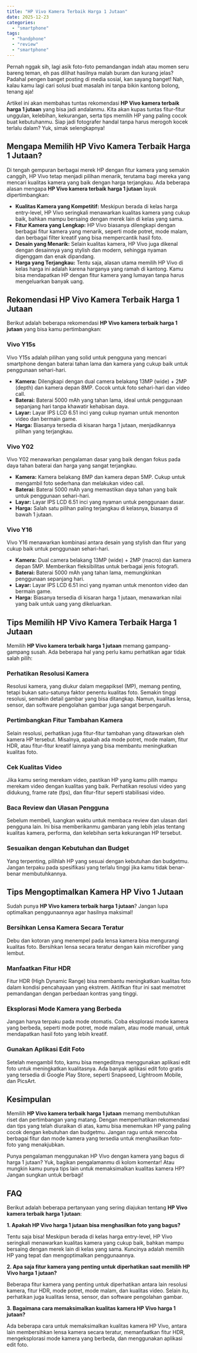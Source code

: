 ```yaml
---
title: "HP Vivo Kamera Terbaik Harga 1 Jutaan"
date: 2025-12-23
categories: 
  - "smartphone"
tags: 
  - "handphone"
  - "review"
  - "smartphone"
---
```


Pernah nggak sih, lagi asik foto-foto pemandangan indah atau momen seru bareng teman, eh pas dilihat hasilnya malah buram dan kurang jelas? Padahal pengen banget posting di media sosial, kan sayang banget! Nah, kalau kamu lagi cari solusi buat masalah ini tanpa bikin kantong bolong, tenang aja!

Artikel ini akan membahas tuntas rekomendasi **HP Vivo kamera terbaik harga 1 jutaan** yang bisa jadi andalanmu. Kita akan kupas tuntas fitur-fitur unggulan, kelebihan, kekurangan, serta tips memilih HP yang paling cocok buat kebutuhanmu. Siap jadi fotografer handal tanpa harus merogoh kocek terlalu dalam? Yuk, simak selengkapnya!

## Mengapa Memilih HP Vivo Kamera Terbaik Harga 1 Jutaan?

Di tengah gempuran berbagai merek HP dengan fitur kamera yang semakin canggih, HP Vivo tetap menjadi pilihan menarik, terutama bagi mereka yang mencari kualitas kamera yang baik dengan harga terjangkau. Ada beberapa alasan mengapa **HP Vivo kamera terbaik harga 1 jutaan** layak dipertimbangkan:

- **Kualitas Kamera yang Kompetitif:** Meskipun berada di kelas harga entry-level, HP Vivo seringkali menawarkan kualitas kamera yang cukup baik, bahkan mampu bersaing dengan merek lain di kelas yang sama.
- **Fitur Kamera yang Lengkap:** HP Vivo biasanya dilengkapi dengan berbagai fitur kamera yang menarik, seperti mode potret, mode malam, dan berbagai filter kreatif yang bisa mempercantik hasil foto.
- **Desain yang Menarik:** Selain kualitas kamera, HP Vivo juga dikenal dengan desainnya yang stylish dan modern, sehingga nyaman digenggam dan enak dipandang.
- **Harga yang Terjangkau:** Tentu saja, alasan utama memilih HP Vivo di kelas harga ini adalah karena harganya yang ramah di kantong. Kamu bisa mendapatkan HP dengan fitur kamera yang lumayan tanpa harus mengeluarkan banyak uang.

## Rekomendasi HP Vivo Kamera Terbaik Harga 1 Jutaan

Berikut adalah beberapa rekomendasi **HP Vivo kamera terbaik harga 1 jutaan** yang bisa kamu pertimbangkan:

### Vivo Y15s

Vivo Y15s adalah pilihan yang solid untuk pengguna yang mencari smartphone dengan baterai tahan lama dan kamera yang cukup baik untuk penggunaan sehari-hari.

- **Kamera:** Dilengkapi dengan dual camera belakang 13MP (wide) + 2MP (depth) dan kamera depan 8MP. Cocok untuk foto sehari-hari dan video call.
- **Baterai:** Baterai 5000 mAh yang tahan lama, ideal untuk penggunaan sepanjang hari tanpa khawatir kehabisan daya.
- **Layar:** Layar IPS LCD 6.51 inci yang cukup nyaman untuk menonton video dan bermain game.
- **Harga:** Biasanya tersedia di kisaran harga 1 jutaan, menjadikannya pilihan yang terjangkau.

### Vivo Y02

Vivo Y02 menawarkan pengalaman dasar yang baik dengan fokus pada daya tahan baterai dan harga yang sangat terjangkau.

- **Kamera:** Kamera belakang 8MP dan kamera depan 5MP. Cukup untuk mengambil foto sederhana dan melakukan video call.
- **Baterai:** Baterai 5000 mAh yang memastikan daya tahan yang baik untuk penggunaan sehari-hari.
- **Layar:** Layar IPS LCD 6.51 inci yang nyaman untuk penggunaan dasar.
- **Harga:** Salah satu pilihan paling terjangkau di kelasnya, biasanya di bawah 1 jutaan.

### Vivo Y16

Vivo Y16 menawarkan kombinasi antara desain yang stylish dan fitur yang cukup baik untuk penggunaan sehari-hari.

- **Kamera:** Dual camera belakang 13MP (wide) + 2MP (macro) dan kamera depan 5MP. Memberikan fleksibilitas untuk berbagai jenis fotografi.
- **Baterai:** Baterai 5000 mAh yang tahan lama, memungkinkan penggunaan sepanjang hari.
- **Layar:** Layar IPS LCD 6.51 inci yang nyaman untuk menonton video dan bermain game.
- **Harga:** Biasanya tersedia di kisaran harga 1 jutaan, menawarkan nilai yang baik untuk uang yang dikeluarkan.

## Tips Memilih HP Vivo Kamera Terbaik Harga 1 Jutaan

Memilih **HP Vivo kamera terbaik harga 1 jutaan** memang gampang-gampang susah. Ada beberapa hal yang perlu kamu perhatikan agar tidak salah pilih:

### Perhatikan Resolusi Kamera

Resolusi kamera, yang diukur dalam megapiksel (MP), memang penting, tetapi bukan satu-satunya faktor penentu kualitas foto. Semakin tinggi resolusi, semakin detail gambar yang bisa ditangkap. Namun, kualitas lensa, sensor, dan software pengolahan gambar juga sangat berpengaruh.

### Pertimbangkan Fitur Tambahan Kamera

Selain resolusi, perhatikan juga fitur-fitur tambahan yang ditawarkan oleh kamera HP tersebut. Misalnya, apakah ada mode potret, mode malam, fitur HDR, atau fitur-fitur kreatif lainnya yang bisa membantu meningkatkan kualitas foto.

### Cek Kualitas Video

Jika kamu sering merekam video, pastikan HP yang kamu pilih mampu merekam video dengan kualitas yang baik. Perhatikan resolusi video yang didukung, frame rate (fps), dan fitur-fitur seperti stabilisasi video.

### Baca Review dan Ulasan Pengguna

Sebelum membeli, luangkan waktu untuk membaca review dan ulasan dari pengguna lain. Ini bisa memberikanmu gambaran yang lebih jelas tentang kualitas kamera, performa, dan kelebihan serta kekurangan HP tersebut.

### Sesuaikan dengan Kebutuhan dan Budget

Yang terpenting, pilihlah HP yang sesuai dengan kebutuhan dan budgetmu. Jangan terpaku pada spesifikasi yang terlalu tinggi jika kamu tidak benar-benar membutuhkannya.

## Tips Mengoptimalkan Kamera HP Vivo 1 Jutaan

Sudah punya **HP Vivo kamera terbaik harga 1 jutaan**? Jangan lupa optimalkan penggunaannya agar hasilnya maksimal!

### Bersihkan Lensa Kamera Secara Teratur

Debu dan kotoran yang menempel pada lensa kamera bisa mengurangi kualitas foto. Bersihkan lensa secara teratur dengan kain microfiber yang lembut.

### Manfaatkan Fitur HDR

Fitur HDR (High Dynamic Range) bisa membantu meningkatkan kualitas foto dalam kondisi pencahayaan yang ekstrem. Aktifkan fitur ini saat memotret pemandangan dengan perbedaan kontras yang tinggi.

### Eksplorasi Mode Kamera yang Berbeda

Jangan hanya terpaku pada mode otomatis. Coba eksplorasi mode kamera yang berbeda, seperti mode potret, mode malam, atau mode manual, untuk mendapatkan hasil foto yang lebih kreatif.

### Gunakan Aplikasi Edit Foto

Setelah mengambil foto, kamu bisa mengeditnya menggunakan aplikasi edit foto untuk meningkatkan kualitasnya. Ada banyak aplikasi edit foto gratis yang tersedia di Google Play Store, seperti Snapseed, Lightroom Mobile, dan PicsArt.

## Kesimpulan

Memilih **HP Vivo kamera terbaik harga 1 jutaan** memang membutuhkan riset dan pertimbangan yang matang. Dengan memperhatikan rekomendasi dan tips yang telah diuraikan di atas, kamu bisa menemukan HP yang paling cocok dengan kebutuhan dan budgetmu. Jangan ragu untuk mencoba berbagai fitur dan mode kamera yang tersedia untuk menghasilkan foto-foto yang menakjubkan.

Punya pengalaman menggunakan HP Vivo dengan kamera yang bagus di harga 1 jutaan? Yuk, bagikan pengalamanmu di kolom komentar! Atau mungkin kamu punya tips lain untuk memaksimalkan kualitas kamera HP? Jangan sungkan untuk berbagi!

## FAQ

Berikut adalah beberapa pertanyaan yang sering diajukan tentang **HP Vivo kamera terbaik harga 1 jutaan**:

**1\. Apakah HP Vivo harga 1 jutaan bisa menghasilkan foto yang bagus?**

Tentu saja bisa! Meskipun berada di kelas harga entry-level, HP Vivo seringkali menawarkan kualitas kamera yang cukup baik, bahkan mampu bersaing dengan merek lain di kelas yang sama. Kuncinya adalah memilih HP yang tepat dan mengoptimalkan penggunaannya.

**2\. Apa saja fitur kamera yang penting untuk diperhatikan saat memilih HP Vivo harga 1 jutaan?**

Beberapa fitur kamera yang penting untuk diperhatikan antara lain resolusi kamera, fitur HDR, mode potret, mode malam, dan kualitas video. Selain itu, perhatikan juga kualitas lensa, sensor, dan software pengolahan gambar.

**3\. Bagaimana cara memaksimalkan kualitas kamera HP Vivo harga 1 jutaan?**

Ada beberapa cara untuk memaksimalkan kualitas kamera HP Vivo, antara lain membersihkan lensa kamera secara teratur, memanfaatkan fitur HDR, mengeksplorasi mode kamera yang berbeda, dan menggunakan aplikasi edit foto.
